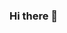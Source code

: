 ### Hi there 👋

<!--
**ArpitTripathi18/ArpitTripathi18** is a ✨ _special_ ✨ repository because its `README.md` (this file) appears on your GitHub profile.

Here are some ideas to get you started:

- 👋 Hi, I’m Arpit Tripathi
- 👀 I’m interested in Big Data, Artificial Intelligence and Digital Marketing . 
- 🌱 I’m currently learning Machine Learning and Big Data.
- 💞️ I’m looking to collaborate on ...
- 📫 How to reach me ...
- 💬 Ask me about ...
- 📫 How to reach me: ...
- 😄 Pronouns: ...
- ⚡ Fun fact: ...
-->
